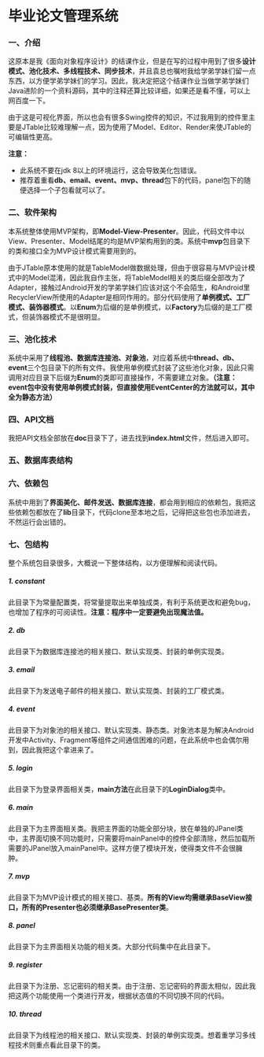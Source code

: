 # 毕业论文管理系统

### 一、介绍
这原本是我《面向对象程序设计》的结课作业，但是在写的过程中用到了很多**设计模式、池化技术、多线程技术、同步技术**，并且袁总也嘱咐我给学弟学妹们留一点东西，以方便学弟学妹们的学习。因此，我决定把这个结课作业当做学弟学妹们Java进阶的一个资料源码，其中的注释还算比较详细，如果还是看不懂，可以上网百度一下。

由于这是可视化界面，所以也会有很多Swing控件的知识，不过我用到的控件里主要是JTable比较难理解一点，因为使用了Model、Editor、Render来使JTable的可编辑性更高。

**注意：**

* 此系统不要在jdk 8以上的环境运行，这会导致美化包错误。
* 推荐着重看**db、email、event、mvp、thread**包下的代码，panel包下的随便选择一个子包看就可以了。

### 二、软件架构
本系统整体使用MVP架构，即**Model-View-Presenter**。因此，代码文件中以View、Presenter、Model结尾的均是MVP架构用到的类。系统中**mvp**包目录下的类和接口全为MVP设计模式需要用到的。

由于JTable原本使用的就是TableModel做数据处理，但由于很容易与MVP设计模式中的Model混淆，因此我自作主张，将TableModel相关的类后缀全部改为了Adapter，接触过Android开发的学弟学妹们应该对这个不会陌生，和Android里RecyclerView所使用的Adapter是相同作用的。部分代码使用了**单例模式、工厂模式、装饰器模式**。以**Enum**为后缀的是单例模式，以**Factory**为后缀的是工厂模式，但装饰器模式不是很明显。

### 三、池化技术
系统中采用了**线程池、数据库连接池、对象池**，对应着系统中**thread、db、event**三个包目录下的所有文件。我使用单例模式封装了这些池化对象，因此只需调用对应目录下后缀为**Enum**的类即可直接操作，不需要建立对象。**（注意：event包中没有使用单例模式封装，但直接使用EventCenter的方法就可以，其中全为静态方法）**
### 四、API文档
我把API文档全部放在**doc**目录下了，进去找到**index.html**文件，然后进入即可。
### 五、数据库表结构
### 六、依赖包
系统中用到了**界面美化、邮件发送、数据库连接**，都会用到相应的依赖包，我把这些依赖包都放在了**lib**目录下，代码clone至本地之后，记得把这些包也添加进去，不然运行会出错的。
### 七、包结构
整个系统包目录很多，大概说一下整体结构，以方便理解和阅读代码。
##### 1. constant
此目录下为常量配置类，将常量提取出来单独成类，有利于系统更改和避免bug，也增加了程序的可阅读性。**注意：程序中一定要避免出现魔法值。**
##### 2. db
此目录下为数据库连接池的相关接口、默认实现类、封装的单例实现类。
##### 3. email
此目录下为发送电子邮件的相关接口、默认实现类、封装的工厂模式类。
##### 4. event
此目录下为对象池的相关接口、默认实现类、静态类。对象池本是为解决Android开发中Activity、Fragment等组件之间通信困难的问题，在此系统中也会偶尔用到，因此我把这个拿进来了。
##### 5. login
此目录下为登录界面相关类，**main方法**在此目录下的**LoginDialog**类中。
##### 6. main
此目录下为主界面相关类。我把主界面的功能全部分块，放在单独的JPanel类中，主界面切换不同功能时，只需要将mainPanel中的控件全部清除，然后加载所需要的JPanel放入mainPanel中。这样方便了模块开发，使得类文件不会很臃肿。
##### 7. mvp
此目录下为MVP设计模式的相关接口、基类。**所有的View均需继承BaseView接口，所有的Presenter也必须继承BasePresenter类**。
##### 8. panel
此目录下为主界面相关功能的相关类。大部分代码集中在此目录下。
##### 9. register
此目录下为注册、忘记密码的相关类。由于注册、忘记密码的界面太相似，因此我把这两个功能使用一个类进行开发，根据状态值的不同切换不同的代码。
##### 10. thread
此目录下为线程池的相关接口、默认实现类、封装的单例实现类。想着重学习多线程技术则重点看此目录下的类。